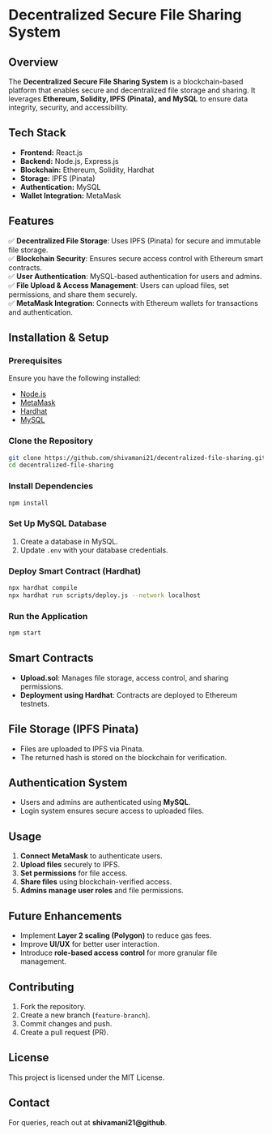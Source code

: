 # Decentralized Secure File Sharing System

## Overview
The **Decentralized Secure File Sharing System** is a blockchain-based platform that enables secure and decentralized file storage and sharing. It leverages **Ethereum, Solidity, IPFS (Pinata), and MySQL** to ensure data integrity, security, and accessibility.

## Tech Stack
- **Frontend:** React.js
- **Backend:** Node.js, Express.js
- **Blockchain:** Ethereum, Solidity, Hardhat
- **Storage:** IPFS (Pinata)
- **Authentication:** MySQL
- **Wallet Integration:** MetaMask

## Features
✅ **Decentralized File Storage**: Uses IPFS (Pinata) for secure and immutable file storage.  
✅ **Blockchain Security**: Ensures secure access control with Ethereum smart contracts.  
✅ **User Authentication**: MySQL-based authentication for users and admins.  
✅ **File Upload & Access Management**: Users can upload files, set permissions, and share them securely.  
✅ **MetaMask Integration**: Connects with Ethereum wallets for transactions and authentication.  

## Installation & Setup
### Prerequisites
Ensure you have the following installed:
- [Node.js](https://nodejs.org/)
- [MetaMask](https://metamask.io/)
- [Hardhat](https://hardhat.org/)
- [MySQL](https://www.mysql.com/)

### Clone the Repository
```sh
git clone https://github.com/shivamani21/decentralized-file-sharing.git
cd decentralized-file-sharing
```

### Install Dependencies
```sh
npm install
```

### Set Up MySQL Database
1. Create a database in MySQL.
2. Update `.env` with your database credentials.

### Deploy Smart Contract (Hardhat)
```sh
npx hardhat compile
npx hardhat run scripts/deploy.js --network localhost
```

### Run the Application
```sh
npm start
```

## Smart Contracts
- **Upload.sol**: Manages file storage, access control, and sharing permissions.
- **Deployment using Hardhat**: Contracts are deployed to Ethereum testnets.

## File Storage (IPFS Pinata)
- Files are uploaded to IPFS via Pinata.
- The returned hash is stored on the blockchain for verification.

## Authentication System
- Users and admins are authenticated using **MySQL**.
- Login system ensures secure access to uploaded files.

## Usage
1. **Connect MetaMask** to authenticate users.
2. **Upload files** securely to IPFS.
3. **Set permissions** for file access.
4. **Share files** using blockchain-verified access.
5. **Admins manage user roles** and file permissions.

## Future Enhancements
- Implement **Layer 2 scaling (Polygon)** to reduce gas fees.
- Improve **UI/UX** for better user interaction.
- Introduce **role-based access control** for more granular file management.

## Contributing
1. Fork the repository.
2. Create a new branch (`feature-branch`).
3. Commit changes and push.
4. Create a pull request (PR).

## License
This project is licensed under the MIT License.

## Contact
For queries, reach out at **shivamani21@github**.

